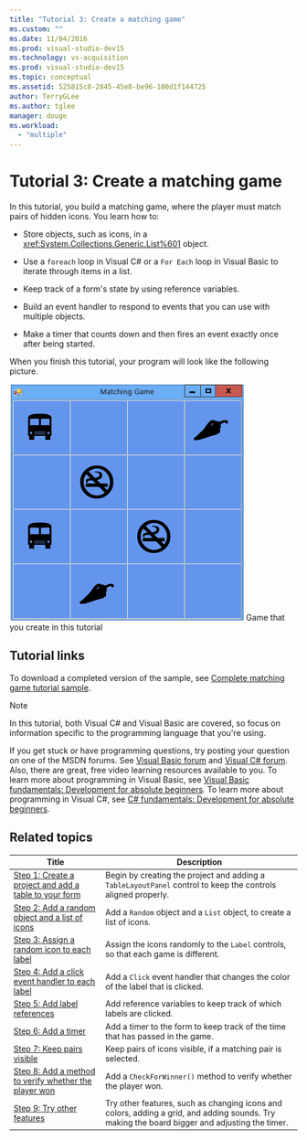 ```yaml
---
title: "Tutorial 3: Create a matching game"
ms.custom: ""
ms.date: 11/04/2016
ms.prod: visual-studio-dev15
ms.technology: vs-acquisition
ms.prod: visual-studio-dev15
ms.topic: conceptual
ms.assetid: 525815c8-2845-45e8-be96-100d1f144725
author: TerryGLee
ms.author: tglee
manager: douge
ms.workload:
  - "multiple"
---
```

# Tutorial 3: Create a matching game
In this tutorial, you build a matching game, where the player must match pairs of hidden icons. You learn how to:

-   Store objects, such as icons, in a <xref:System.Collections.Generic.List%601> object.

-   Use a `foreach` loop in Visual C# or a `For Each` loop in Visual Basic to iterate through items in a list.

-   Keep track of a form's state by using reference variables.

-   Build an event handler to respond to events that you can use with multiple objects.

-   Make a timer that counts down and then fires an event exactly once after being started.

 When you finish this tutorial, your program will look like the following picture.

 ![Game that you create in this tutorial](../ide/media/express_finishedgame.png)
Game that you create in this tutorial

## Tutorial links

 To download a completed version of the sample, see [Complete matching game tutorial sample](http://code.msdn.microsoft.com/Complete-Matching-Game-4cffddba).

> [!NOTE]
>  In this tutorial, both Visual C# and Visual Basic are covered, so focus on information specific to the programming language that you're using.

 If you get stuck or have programming questions, try posting your question on one of the MSDN forums. See [Visual Basic forum](http://social.msdn.microsoft.com/Forums/home?forum=vbgeneral) and [Visual C# forum](http://social.msdn.microsoft.com/Forums/home?forum=csharpgeneral). Also, there are great, free video learning resources available to you. To learn more about programming in Visual Basic, see [Visual Basic fundamentals: Development for absolute beginners](http://channel9.msdn.com/Series/Visual-Basic-Development-for-Absolute-Beginners). To learn more about programming in Visual C#, see [C# fundamentals: Development for absolute beginners](http://channel9.msdn.com/Series/C-Sharp-Fundamentals-Development-for-Absolute-Beginners).

## Related topics

|Title|Description|
|-----------|-----------------|
|[Step 1: Create a project and add a table to your form](../ide/step-1-create-a-project-and-add-a-table-to-your-form.md)|Begin by creating the project and adding a `TableLayoutPanel` control to keep the controls aligned properly.|
|[Step 2: Add a random object and a list of icons](../ide/step-2-add-a-random-object-and-a-list-of-icons.md)|Add a `Random` object and a `List` object, to create a list of icons.|
|[Step 3: Assign a random icon to each label](../ide/step-3-assign-a-random-icon-to-each-label.md)|Assign the icons randomly to the `Label` controls, so that each game is different.|
|[Step 4: Add a click event handler to each label](../ide/step-4-add-a-click-event-handler-to-each-label.md)|Add a `Click` event handler that changes the color of the label that is clicked.|
|[Step 5: Add label references](../ide/step-5-add-label-references.md)|Add reference variables to keep track of which labels are clicked.|
|[Step 6: Add a timer](../ide/step-6-add-a-timer.md)|Add a timer to the form to keep track of the time that has passed in the game.|
|[Step 7: Keep pairs visible](../ide/step-7-keep-pairs-visible.md)|Keep pairs of icons visible, if a matching pair is selected.|
|[Step 8: Add a method to verify whether the player won](../ide/step-8-add-a-method-to-verify-whether-the-player-won.md)|Add a `CheckForWinner()` method to verify whether the player won.|
|[Step 9: Try other features](../ide/step-9-try-other-features.md)|Try other features, such as changing icons and colors, adding a grid, and adding sounds. Try making the board bigger and adjusting the timer.|

